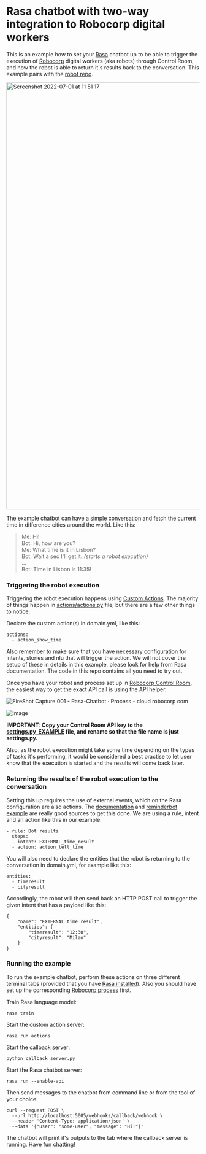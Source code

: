 # Rasa chatbot with two-way integration to Robocorp digital workers

This is an example how to set your [Rasa](https://rasa.com/) chatbot up to be able to trigger the execution of [Robocorp](https://robocorp.com/) digital workers (aka robots) through Control Room, and how the robot is able to return it's results back to the conversation. This example pairs with the [robot repo](https://github.com/robocorp/example-rasa-robot).

<img width="1113" alt="Screenshot 2022-07-01 at 11 51 17" src="https://user-images.githubusercontent.com/40179958/176871598-204311bd-d824-411c-938a-5ca865e0799f.png">

The example chatbot can have a simple conversation and fetch the current time in difference cities around the world. Like this:

> Me: Hi!  
> Bot: Hi, how are you?  
> Me: What time is it in Lisbon?  
> Bot: Wait a sec I'll get it. _(starts a robot execution)_  
> ...    
> Bot: Time in Lisbon is 11:35!  

### Triggering the robot execution

Triggering the robot execution happens using [Custom Actions](https://rasa.com/docs/rasa/custom-actions/). The majority of things happen in [actions/actions.py](/actions/actions.py) file, but there are a few other things to notice.

Declare the custom action(s) in domain.yml, like this:

```
actions:
  - action_show_time
```

Also remember to make sure that you have necessary configuration for intents, stories and nlu that will trigger the action. We will not cover the setup of these in details in this example, please look for help from Rasa documentation. The code in this repo contains all you need to try out.

Once you have your robot and process set up in [Robocorp Control Room](https://cloud.robocorp.com/), the easiest way to get the exact API call is using the API helper.

![FireShot Capture 001 - Rasa-Chatbot · Process - cloud robocorp com](https://user-images.githubusercontent.com/40179958/176874274-933fda72-4617-48a5-a5b8-888f3f8e67a1.png)

![image](https://user-images.githubusercontent.com/40179958/176874242-46d3101b-9380-4d4a-9ba5-9a4e5e1f8c4e.png)

**IMPORTANT: Copy your Control Room API key to the [settings.py_EXAMPLE](settings.py_EXAMPLE) file, and rename so that the file name is just settings.py.**

Also, as the robot execution might take some time depending on the types of tasks it's performing, it would be considered a best practise to let user know that the execution is started and the results will come back later.

### Returning the results of the robot execution to the conversation

Setting this up requires the use of external events, which on the Rasa configuration are also actions. The [documentation](https://rasa.com/docs/rasa/reaching-out-to-user/#external-events) and [reminderbot example](https://github.com/RasaHQ/rasa/tree/main/examples/reminderbot) are really good sources to get this done. We are using a rule, intent and an action like this in our example:

```
- rule: Bot results
  steps:
  - intent: EXTERNAL_time_result
  - action: action_tell_time
```

You will also need to declare the entities that the robot is returning to the conversation in domain.yml, for example like this:

```
entities:
  - timeresult
  - cityresult
```

Accordingly, the robot will then send back an HTTP POST call to trigger the given intent that has a payload like this:

```
{
	"name": "EXTERNAL_time_result", 
	"entities": {
		"timeresult": "12:30",
		"cityresult": "Milan"
	}
}
```

### Running the example

To run the example chatbot, perform these actions on three different terminal tabs (provided that you have [Rasa installed](https://rasa.com/docs/rasa/installation)). Also you should have set up the corresponding [Robocorp process](https://github.com/robocorp/example-rasa-robot) first.

Train Rasa language model:

```
rasa train
```

Start the custom action server:

```
rasa run actions
```

Start the callback server:

```
python callback_server.py
```

Start the Rasa chatbot server:

```
rasa run --enable-api
```

Then send messages to the chatbot from command line or from the tool of your choice:

```
curl --request POST \
  --url http://localhost:5005/webhooks/callback/webhook \
  --header 'Content-Type: application/json' \
  --data '{"user": "some-user", "message": "Hi!"}'
```

The chatbot will print it's outputs to the tab where the callback server is running. Have fun chatting!
